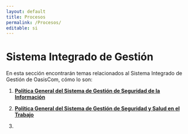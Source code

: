 ```yaml
---
layout: default
title: Procesos
permalink: /Procesos/
editable: si
---
```


# Sistema Integrado de Gestión

En esta sección encontrarán temas relacionados al Sistema Integrado de Gestión de OasisCom, cómo lo son:

1. [**Política General del Sistema de Gestión de Seguridad de la Información**](http://docs.oasiscom.com/Procesos/politicasgsi/)

2. [**Política General del Sistema de Gestión de Seguridad y Salud en el Trabajo**](http://docs.oasiscom.com/Procesos/politicasst/)

3. 